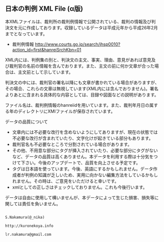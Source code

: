 日本の判例 XML File (α版)
----

本XMLファイルは、裁判所の裁判例情報で公開されている、裁判の情報及び判決文を元に作成しております。収録しているデータは平成元年から平成26年2月までとなっています。

* 裁判例情報 http://www.courts.go.jp/search/jhsp0010?action_id=first&hanreiSrchKbn=01

XML内には、判例集の別と、判決文の主文、事実、理由、意見があれば意見及び裁判官の名前の情報を含んでおります。また、主文の前に何か文章が合った場合は、主文前として示しています。

判決文の中には、裁判官の署名以降にも文章が書かれている場合がありますが、その場合、これらの文章は無視しています(XML内には含んでおりません)。署名よりあとに含まれる具体的な内容としては、目録や図面などの説明があります。

ファイル名は、裁判例情報のhanreiidを用いています。また、裁判年月日の属する年のディレクトリにXMIファイルが保存されています。


データの品質について
- 文章内には不必要な改行を含めないようにしてありますが、現在の状態では不必要な改行が含まれていたり、文字化けが起きている部分もあります。
- 裁判官名も不必要なところで分割されている場合があります。
- その他、不用意な部分にタグが挿入されていたり、必要な部分にタグがないなど、データの品質は高くありません。本データを利用する際は十分気をつけて下さい。今後のアップデートで、品質を向上させる予定です。
- タグは日本語を使っています。今後、英語にするかもしれません。データ作成者が判例の知識が乏しいため、実用に向かない編集方法をしているかもしれません。その時は、ご意見をいただけると幸いです。
- xmlとしての正しさはチェックしておりません。これも今後行います。

データは自由に使用して構いませんが、本データによって生じた損害、損失等に関しては責任を負いません。

                                                                                S.Nakamura(@_nika)
                                                                            http://kuronekoya.info
                                                                             lr.nakamura@gmail.com
